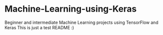 # Machine-Learning-using-Keras
Beginner and intermediate Machine Learning projects using TensorFlow and Keras
This is just a test README :)

